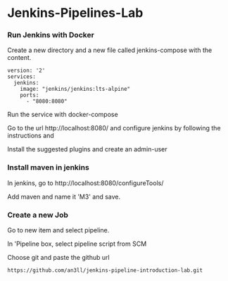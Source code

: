 # Jenkins-Pipelines-Lab

### Run Jenkins with Docker

Create a new directory and a new file called jenkins-compose with the content.
```
version: '2'
services:
  jenkins:
    image: "jenkins/jenkins:lts-alpine"
    ports:
      - "8080:8080"
```

Run the service with docker-compose

Go to the url http://localhost:8080/ and configure jenkins by following the instructions and 

Install the suggested plugins and create an admin-user

### Install maven in jenkins

In jenkins, go to http://localhost:8080/configureTools/

Add maven and name it 'M3' and save.

### Create a new Job

Go to new item and select pipeline.

In 'Pipeline box, select pipeline script from SCM

Choose git and paste the github url
```
https://github.com/an3ll/jenkins-pipeline-introduction-lab.git
```




